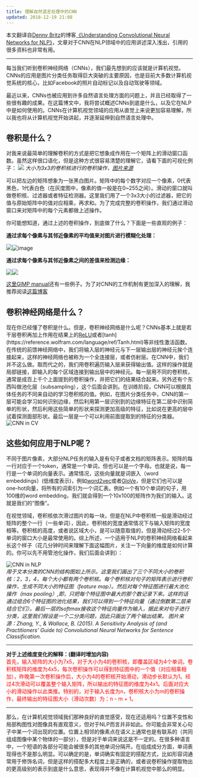 ```yaml
---
title: 理解自然语言处理中的CNN
updated: 2018-12-19 21:08
---
```

本文翻译自[Denny Britz](http://www.wildml.com/about/)的博客[《Understanding Convolutional Neural Networks for NLP》](http://www.wildml.com/2015/11/understanding-convolutional-neural-networks-for-nlp/)，文章对于CNN在NLP领域中的应用讲述深入浅出，引用的很多资料也非常有用。
***
每当我们听到卷积神经网络（CNNs），我们最先想到的应该就是计算机视觉。CNNs的应用是图片分类任务取得巨大突破的主要原因，也是目前大多数计算机视觉系统的核心，比如Facebook的照片自动标记以及自动驾驶等领域。

最近以来，CNNs也被应用到许多自然语言处理方面的问题上，并且已经取得了一些很有趣的成果。在这篇博文中，我将尝试概述CNNs到底是什么，以及它在NLP中是如何使用的。CNNs在计算机视觉领域的应用从直觉上来说更加容易理解，所以我也将从计算机视觉开始讲起，并逐渐延伸到自然语言处理中。
## 卷积是什么？
对我来说最简单的理解卷积的方式是把它想象成作用在一个矩阵上的滑动窗口函数。虽然这样很口语化，但是这种方式很容易清楚的理解它，请看下面的可视化例子：
![](http://deeplearning.stanford.edu/wiki/images/6/6c/Convolution_schematic.gif)
*大小为3x3的卷积核进行的卷积操作，[图片来源](http://deeplearning.stanford.edu/wiki/index.php/Feature_extraction_using_convolution)*  

可以把左边的矩阵想象为一张黑白图片。矩阵中的每个数字对应一个像素，0代表黑色，1代表白色（在灰度图中，像素的值一般是在0~255之间）。滑动的窗口就叫做卷积核、过滤器或者特征检测器。这里我们用了一个3x3大小的过滤器，把它的值与原始矩阵中的值对应相乘，再求和。为了完成完整的卷积操作，我们通过滑动窗口来对矩阵中的每个元素都做上述操作。

你可能想知道，通过上述的卷积操作，到底做了什么？下面是一些直观的例子：

**通过求每个像素与其邻近像素的平均值来对图片进行模糊化处理：**

![](http://docs.gimp.org/en/images/filters/examples/convolution-blur.png)![image](http://docs.gimp.org/en/images/filters/examples/generic-taj-convmatrix-blur.jpg)

**通过求每个像素与其邻近像素之间的差值来检测边缘：**

![](http://docs.gimp.org/en/images/filters/examples/convolution-edge-detect1.png)![](http://docs.gimp.org/en/images/filters/examples/generic-taj-convmatrix-edge-detect.jpg)

[这里GIMP manual](http://docs.gimp.org/en/plug-in-convmatrix.html)还有一些例子。为了对CNN的工作机制有更加深入的理解，我推荐阅读[这篇博客](http://colah.github.io/posts/2014-07-Understanding-Convolutions/)

## 卷积神经网络是什么？

现在你已经懂了卷积是什么。但是，卷积神经网络是什么呢？CNNs基本上就是若干层卷积再加上作用在结果上的[ReLU](https://en.wikipedia.org/wiki/Rectifier_(neural_networks))或者[tanh](https://reference.wolfram.com/language/ref/Tanh.html)等非线性激活函数。在传统的前馈神经网络中，我们将输入层的神经元与下一层输出层的神经元挨个连接起来，这样的神经网络也被称为一个全连接层，或者仿射层。在CNN中，我们并不这么做。取而代之的，我们用卷积遍历输入层来获得输出值。这样的操作就是局部链接，即输入的每个区域连接到输出层中的神经元。每一层用不同的卷积核，通常是成百上千个上面提到的卷积操作，并把它们的结果结合起来。另外还有个东西叫做池化层（subsampling），这个后面会讲到。在训练阶段，CNN可以根据具体任务的不同来自动的学习卷积核的值。例如，在图片分类任务中，CNN的第一层可能会学习如何识别边缘，然后利用第一层识别到的边缘特征在第二层中识别简单的形状，然后利用这些简单的形状来探测更加高级的特征，比如说在更高的层中试着探测面部形状。最后一层是一个可以利用前面提取到的特征的分类器。
![CNN in CV](http://www.wildml.com/wp-content/uploads/2015/11/Screen-Shot-2015-11-07-at-7.26.20-AM.png)
## 这些如何应用于NLP呢？
不同于图片像素，大部分NLP任务的输入是有句子或者文档的矩阵表示。矩阵的每一行对应于一个token，通常是一个单词，但也可以是一个字母。也就是说，每一行是一个单词的向量表示。通常情况，这些向量就是词嵌入（word embeddings）(低维度表示)，例如[word2vec](https://code.google.com/p/word2vec/)或者[GloVe](http://nlp.stanford.edu/projects/glove/)，但是它们也可以是one-hot向量，将所有的词索引为一个词汇表。例如一个有10个单词的句子，用100维的word embedding，我们就会得到一个10x100的矩阵作为我们的输入。这就是我们的“图像”。

在视觉领域，卷积核依次滑过图片的每一块，但是在NLP中卷积核一般是滑动经过矩阵的整个一行（一些单词），因此，卷积核的宽度通常情况下与输入矩阵的宽度相等。卷积核的高度，或者说区域大小，是可以随意取值的，但是滑动经过2-5个单词的窗口大小是最常使用的。综上所述，一个适用于NLP的卷积神经网络看起来长这个样子（花几分钟时间来理解下面这幅图片，关注一下向量的维度是如何计算的。你可以先不用管池化操作，我们后面会讲到）：

![CNN in NLP](http://www.wildml.com/wp-content/uploads/2015/11/Screen-Shot-2015-11-06-at-12.05.40-PM.png)  
*用于文本分类的CNN的结构图如上所示。这里我们画出了三个不同大小的卷积核：2，3，4，每个大小都有两个卷积核。每个卷积核对句子的矩阵表示进行卷积操作，生成不同大小的特征图（feature map）。然后对每个特征图进行最大池化操作（max pooling）,即，只把每个特征图中最大的那个数记录下来。这样的话通过组合6个特征图的池化结果，我们可以得到一个特征向量（通过倒数第二层来结合它们）。最后一层的softmax接收这个特征向量作为输入，据此来对句子进行分类，这里我们假设是一个二分类问题，因此只画出了两个输出结果。
图片来源：Zhang, Y., & Wallace, B. (2015). A Sensitivity Analysis of (and Practitioners’ Guide to) Convolutional Neural Networks for Sentence Classification.*  

***
**对于上述维度变化的解释：(翻译时增加内容)**  
<font color = "red">首先，输入矩阵的大小为7x5，对于大小为4的卷积核，即覆盖区域为4个单词，卷积核矩阵的维度为4x5，每次卷积操作可以得到特征图中的一个值（对应相乘相加），昨晚第一次卷积操作后，大小为4的卷积核开始滑动，滑动步长默认为1。经过4次滑动可以覆盖整个输入矩阵，所以输出的特征图的维度为4x1。后面对应大小的滑动操作以此类推。特别的，对于输入长度为n，卷积核大小为m的卷积操作，最终输出的特征图大小（滑动次数）为：n - m + 1。</font>  

***

那么，在计算机视觉领域我们那种良好的直觉感受，现在还适用吗？位置不变性和局部构图性对图像具有直观意义，但对于NLP而言并非如此。你可能会非常关心句子中某一个词出现的位置。位置上相邻的像素点在语义上通常也是有联系的（共同组成图像中某个物体的一部分），但是对于单词来说这是不一定的。在很多种语言中，一个短语的各部分可能会被很多的其他单词分隔开。在组成成分方面，单词表现得也不是那么明显。可以确定的是，单词确实有固定的搭配方式，比如形容词通常用于修饰名词，但是这样的搭配多大程度上是正确的，或者说卷积操作提取物出的更高级别的表示到底是什么意思，表现得并不像在计算机视觉中那么的明显。